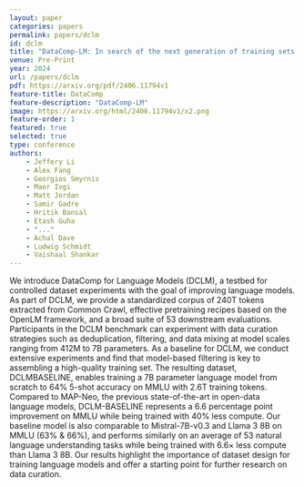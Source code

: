 ```yaml
---
layout: paper
categories: papers
permalink: papers/dclm
id: dclm
title: "DataComp-LM: In search of the next generation of training sets for language models"
venue: Pre-Print
year: 2024
url: /papers/dclm
pdf: https://arxiv.org/pdf/2406.11794v1
feature-title: DataComp
feature-description: "DataComp-LM"
image: https://arxiv.org/html/2406.11794v1/x2.png
feature-order: 1
featured: true
selected: true
type: conference
authors:
    - Jeffery Li
    - Alex Fang
    - Georgios Smyrnis
    - Maor Ivgi
    - Matt Jordan
    - Samir Gadre
    - Hritik Bansal
    - Etash Guha
    - "..."
    - Achal Dave
    - Ludwig Schmidt
    - Vaishaal Shankar
---
```

We introduce DataComp for Language Models (DCLM), a testbed for
controlled dataset experiments with the goal of improving language models.
As part of DCLM, we provide a standardized corpus of 240T tokens
extracted from Common Crawl, effective pretraining recipes based on the
OpenLM framework, and a broad suite of 53 downstream evaluations.
Participants in the DCLM benchmark can experiment with data curation
strategies such as deduplication, filtering, and data mixing at model scales
ranging from 412M to 7B parameters. As a baseline for DCLM, we
conduct extensive experiments and find that model-based filtering is key
to assembling a high-quality training set. The resulting dataset, DCLMBASELINE, enables training a 7B parameter language model from scratch
to 64% 5-shot accuracy on MMLU with 2.6T training tokens. Compared to
MAP-Neo, the previous state-of-the-art in open-data language models,
DCLM-BASELINE represents a 6.6 percentage point improvement on
MMLU while being trained with 40% less compute. Our baseline model
is also comparable to Mistral-7B-v0.3 and Llama 3 8B on MMLU (63%
& 66%), and performs similarly on an average of 53 natural language
understanding tasks while being trained with 6.6× less compute than
Llama 3 8B. Our results highlight the importance of dataset design for
training language models and offer a starting point for further research on
data curation.